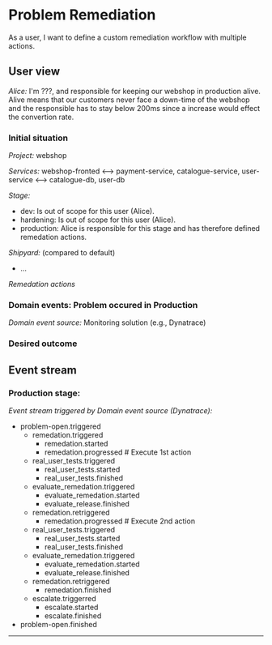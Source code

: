 # Problem Remediation

As a user, I want to define a custom remediation workflow with multiple actions.

## User view

*Alice:* I'm ???, and responsible for keeping our webshop in production alive. Alive means that our customers never face a down-time of the webshop and the responsible has to stay below 200ms since a increase would effect the convertion rate.  

### Initial situation

*Project:* webshop

*Services:*  webshop-fronted <--> payment-service, catalogue-service, user-service <--> catalogue-db, user-db

*Stage:*
- dev: Is out of scope for this user (Alice). 
- hardening: Is out of scope for this user (Alice). 
- production: Alice is responsible for this stage and has therefore defined remedation actions. 

*Shipyard:* (compared to default)
- ...

*Remedation actions*


### Domain events: Problem occured in Production

*Domain event source:* Monitoring solution (e.g., Dynatrace)



### Desired outcome


## Event stream

### Production stage:

*Event stream triggered by Domain event source (Dynatrace):* 
- problem-open.triggered
  - remedation.triggered 
    - remedation.started 
    - remedation.progressed     # Execute 1st action
  - real_user_tests.triggered
    - real_user_tests.started
    - real_user_tests.finished
  - evaluate_remedation.triggered
    - evaluate_remedation.started  
    - evaluate_release.finished
  - remedation.retriggered
    - remedation.progressed     # Execute 2nd action
  - real_user_tests.triggered
    - real_user_tests.started
    - real_user_tests.finished
  - evaluate_remedation.triggered
    - evaluate_remedation.started  
    - evaluate_release.finished
  - remedation.retriggered
    - remedation.finished
  - escalate.triggerred
    - escalate.started
    - escalate.finished
- problem-open.finished

---

